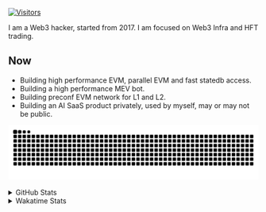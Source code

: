 <!-- markdownlint-disable MD041 MD010 MD033 -->
[![Visitors](https://api.visitorbadge.io/api/daily?path=Akagi201%2FAkagi201&label=Visitors%20Today&countColor=%2337d67a)](https://visitorbadge.io/status?path=Akagi201%2FAkagi201)

I am a Web3 hacker, started from 2017. I am focused on Web3 Infra and HFT trading.

## Now

* Building high performance EVM, parallel EVM and fast statedb access.
* Building a high performance MEV bot.
* Building preconf EVM network for L1 and L2.
* Building an AI SaaS product privately, used by myself, may or may not be public.

[![github contribution grid snake animation](https://raw.githubusercontent.com/Akagi201/Akagi201/output/github-contribution-grid-snake.svg#gh-light-mode-only)](https://github.com/Akagi201)

<details>
<summary>GitHub Stats</summary>
  <a href="https://github.com/Akagi201"><img alt="Profile Detail" src="https://raw.githubusercontent.com/Akagi201/Akagi201/master/profile-summary-card-output/dracula/0-profile-details.svg" /></a>
  <a href="https://github.com/Akagi201"><img alt="Github Stats" src="https://raw.githubusercontent.com/Akagi201/Akagi201/master/profile-summary-card-output/dracula/3-stats.svg" /></a>
  <a href="https://github.com/Akagi201"><img alt="Lang By Commits" src="https://raw.githubusercontent.com/Akagi201/Akagi201/master/profile-summary-card-output/dracula/2-most-commit-language.svg" /></a>
</details>

<details>
<summary>Wakatime Stats</summary>
<br>

<!--START_SECTION:waka-->

```txt
From: 14 December 2024 - To: 21 December 2024

Total Time: 49 hrs 29 mins

Other              25 hrs 25 mins  █████████████░░░░░░░░░░░░   51.37 %
Rust               10 hrs 19 mins  █████▒░░░░░░░░░░░░░░░░░░░   20.87 %
Python             3 hrs 24 mins   █▓░░░░░░░░░░░░░░░░░░░░░░░   06.89 %
sh                 2 hrs 55 mins   █▒░░░░░░░░░░░░░░░░░░░░░░░   05.92 %
TOML               1 hr 16 mins    ▓░░░░░░░░░░░░░░░░░░░░░░░░   02.57 %
Markdown           1 hr 2 mins     ▓░░░░░░░░░░░░░░░░░░░░░░░░   02.09 %
SQL                48 mins         ▒░░░░░░░░░░░░░░░░░░░░░░░░   01.63 %
JavaScript         43 mins         ▒░░░░░░░░░░░░░░░░░░░░░░░░   01.46 %
TypeScript         41 mins         ▒░░░░░░░░░░░░░░░░░░░░░░░░   01.41 %
Solidity           40 mins         ▒░░░░░░░░░░░░░░░░░░░░░░░░   01.35 %
```

<!--END_SECTION:waka-->

</details>
